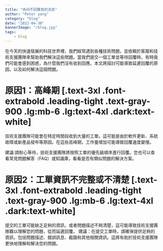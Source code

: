 ```yaml
---
title: "為何不回覆我的消息"
author: "Peter yang"
category: "blog"
date: "2022-04-30"
bannerImage: "/blog.jpg"
tags:
    - blog
---
```

在今天的快速發展的科技世界裡，我們經常遇到各種技術問題，並依賴於客服和技術支援團隊來幫助我們解決這些問題。當我們提交一個工單並等待回覆時，有時我們可能會感到困惑，為什麼我們沒有收到回應。本文將探討可能導致延遲回覆的原因，以及如何解決這個問題。
# 原因1：高峰期 [.text-3xl .font-extrabold .leading-tight .text-gray-900 .lg:mb-6 .lg:text-4xl .dark:text-white]
技術支援團隊可能會在特定時間段收到大量的工單。這可能是由於軟件更新、系統故障或新產品發布等原因。在這些高峰期，工作量增加可能導致回覆速度變慢。

建議:請耐心等待，技術支援團隊將按照工單的優先級順序進行回覆。您也可以查看常見問題解答（FAQ）或知識庫，看看是否有類似問題的解決方案。

# 原因2：工單資訊不完整或不清楚 [.text-3xl .font-extrabold .leading-tight .text-gray-900 .lg:mb-6 .lg:text-4xl .dark:text-white]
提交的工單可能缺乏足夠的資訊，或者問題描述不夠清楚，這可能導致技術支援團隊難以理解您的問題，從而延遲回覆。
建議：在提交工單時，請確保提供足夠的資訊，包括問題描述、錯誤訊息、截圖和其他相關資訊。這將有助於技術支援團隊更快地理解和解決您的問題。

